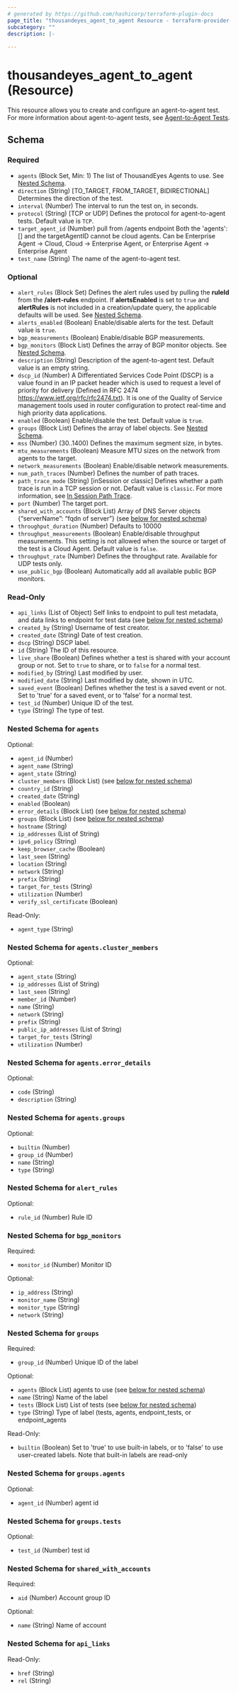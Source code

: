 ```yaml
---
# generated by https://github.com/hashicorp/terraform-plugin-docs
page_title: "thousandeyes_agent_to_agent Resource - terraform-provider-thousandeyes"
subcategory: ""
description: |-
  
---
```


# thousandeyes_agent_to_agent (Resource)

This resource allows you to create and configure an agent-to-agent test. For more information about agent-to-agent tests, see [Agent-to-Agent Tests](https://docs.thousandeyes.com/product-documentation/internet-and-wan-monitoring/tests#agent-to-agent-test).

<!-- schema generated by tfplugindocs -->
## Schema

### Required

- `agents` (Block Set, Min: 1) The list of ThousandEyes Agents to use. See [Nested Schema](#nestedblock--agents).
- `direction` (String) [TO_TARGET, FROM_TARGET, BIDIRECTIONAL] Determines the direction of the test.
- `interval` (Number) The interval to run the test on, in seconds.
- `protocol` (String) [TCP or UDP] Defines the protocol for agent-to-agent tests. Default value is `TCP`.
- `target_agent_id` (Number) pull from /agents endpoint	Both the 'agents': [] and the targetAgentID cannot be cloud agents. Can be Enterprise Agent -> Cloud, Cloud -> Enterprise Agent, or Enterprise Agent -> Enterprise Agent
- `test_name` (String) The name of the agent-to-agent test.

### Optional

- `alert_rules` (Block Set) Defines the alert rules used by pulling the **ruleId** from the **/alert-rules** endpoint. If **alertsEnabled** is set to `true` and **alertRules** is not included in a creation/update query, the applicable defaults will be used. See [Nested Schema](#nestedblock--alert_rules).
- `alerts_enabled` (Boolean) Enable/disable alerts for the test. Default value is `true`.
- `bgp_measurements` (Boolean) Enable/disable BGP measurements.
- `bgp_monitors` (Block List) Defines the array of BGP monitor objects. See [Nested Schema](#nestedblock--bgp_monitors).
- `description` (String) Description of the agent-to-agent test. Default value is an empty string.
- `dscp_id` (Number) A Differentiated Services Code Point (DSCP) is a value found in an IP packet header which is used to request a level of priority for delivery (Defined in RFC 2474 https://www.ietf.org/rfc/rfc2474.txt). It is one of the Quality of Service management tools used in router configuration to protect real-time and high priority data applications.
- `enabled` (Boolean) Enable/disable the test. Default value is `true`.
- `groups` (Block List) Defines the array of label objects. See [Nested Schema](#nestedblock--groups).
- `mss` (Number) (30..1400)	Defines the maximum segment size, in bytes.
- `mtu_measurements` (Boolean) Measure MTU sizes on the network from agents to the target.
- `network_measurements` (Boolean) Enable/disable network measurements.
- `num_path_traces` (Number) Defines the number of path traces.
- `path_trace_mode` (String) [inSession or classic] Defines whether a path trace is run in a TCP session or not. Default value is `classic`. For more information, see [In Session Path Trace](https://docs.thousandeyes.com/archived-release-notes/2020/2020-07-release-notes#in-session-path-trace-mode-for-network-agent-to-agent-tests).
- `port` (Number) The target port.
- `shared_with_accounts` (Block List) Array of DNS Server objects {“serverName”: “fqdn of server”} (see [below for nested schema](#nestedblock--shared_with_accounts))
- `throughput_duration` (Number) Defaults to 10000
- `throughput_measurements` (Boolean) Enable/disable throughput measurements. This setting is not allowed when the source or target of the test is a Cloud Agent. Default value is `false`.
- `throughput_rate` (Number) Defines the throughput rate. Available for UDP tests only.
- `use_public_bgp` (Boolean) Automatically add all available public BGP monitors.

### Read-Only

- `api_links` (List of Object) Self links to endpoint to pull test metadata, and data links to endpoint for test data (see [below for nested schema](#nestedatt--api_links))
- `created_by` (String) Username of test creator.
- `created_date` (String) Date of test creation.
- `dscp` (String) DSCP label.
- `id` (String) The ID of this resource.
- `live_share` (Boolean) Defines whether a test is shared with your account group or not. Set to `true` to share, or to `false` for a normal test.
- `modified_by` (String) Last modified by user.
- `modified_date` (String) Last modified by date, shown in UTC.
- `saved_event` (Boolean) Defines whether the test is a saved event or not. Set to 'true' for a saved event, or to 'false' for a normal test.
- `test_id` (Number) Unique ID of the test.
- `type` (String) The type of test.

<a id="nestedblock--agents"></a>
### Nested Schema for `agents`

Optional:

- `agent_id` (Number)
- `agent_name` (String)
- `agent_state` (String)
- `cluster_members` (Block List) (see [below for nested schema](#nestedblock--agents--cluster_members))
- `country_id` (String)
- `created_date` (String)
- `enabled` (Boolean)
- `error_details` (Block List) (see [below for nested schema](#nestedblock--agents--error_details))
- `groups` (Block List) (see [below for nested schema](#nestedblock--agents--groups))
- `hostname` (String)
- `ip_addresses` (List of String)
- `ipv6_policy` (String)
- `keep_browser_cache` (Boolean)
- `last_seen` (String)
- `location` (String)
- `network` (String)
- `prefix` (String)
- `target_for_tests` (String)
- `utilization` (Number)
- `verify_ssl_certificate` (Boolean)

Read-Only:

- `agent_type` (String)

<a id="nestedblock--agents--cluster_members"></a>
### Nested Schema for `agents.cluster_members`

Optional:

- `agent_state` (String)
- `ip_addresses` (List of String)
- `last_seen` (String)
- `member_id` (Number)
- `name` (String)
- `network` (String)
- `prefix` (String)
- `public_ip_addresses` (List of String)
- `target_for_tests` (String)
- `utilization` (Number)


<a id="nestedblock--agents--error_details"></a>
### Nested Schema for `agents.error_details`

Optional:

- `code` (String)
- `description` (String)


<a id="nestedblock--agents--groups"></a>
### Nested Schema for `agents.groups`

Optional:

- `builtin` (Number)
- `group_id` (Number)
- `name` (String)
- `type` (String)



<a id="nestedblock--alert_rules"></a>
### Nested Schema for `alert_rules`

Optional:

- `rule_id` (Number) Rule ID


<a id="nestedblock--bgp_monitors"></a>
### Nested Schema for `bgp_monitors`

Required:

- `monitor_id` (Number) Monitor ID

Optional:

- `ip_address` (String)
- `monitor_name` (String)
- `monitor_type` (String)
- `network` (String)


<a id="nestedblock--groups"></a>
### Nested Schema for `groups`

Required:

- `group_id` (Number) Unique ID of the label

Optional:

- `agents` (Block List) agents to use (see [below for nested schema](#nestedblock--groups--agents))
- `name` (String) Name of the label
- `tests` (Block List) List of tests (see [below for nested schema](#nestedblock--groups--tests))
- `type` (String) Type of label (tests, agents, endpoint_tests, or endpoint_agents

Read-Only:

- `builtin` (Boolean) Set to 'true' to use built-in labels, or to 'false' to use user-created labels. Note that built-in labels are read-only

<a id="nestedblock--groups--agents"></a>
### Nested Schema for `groups.agents`

Optional:

- `agent_id` (Number) agent id


<a id="nestedblock--groups--tests"></a>
### Nested Schema for `groups.tests`

Optional:

- `test_id` (Number) test id



<a id="nestedblock--shared_with_accounts"></a>
### Nested Schema for `shared_with_accounts`

Required:

- `aid` (Number) Account group ID

Optional:

- `name` (String) Name of account


<a id="nestedatt--api_links"></a>
### Nested Schema for `api_links`

Read-Only:

- `href` (String)
- `rel` (String)


